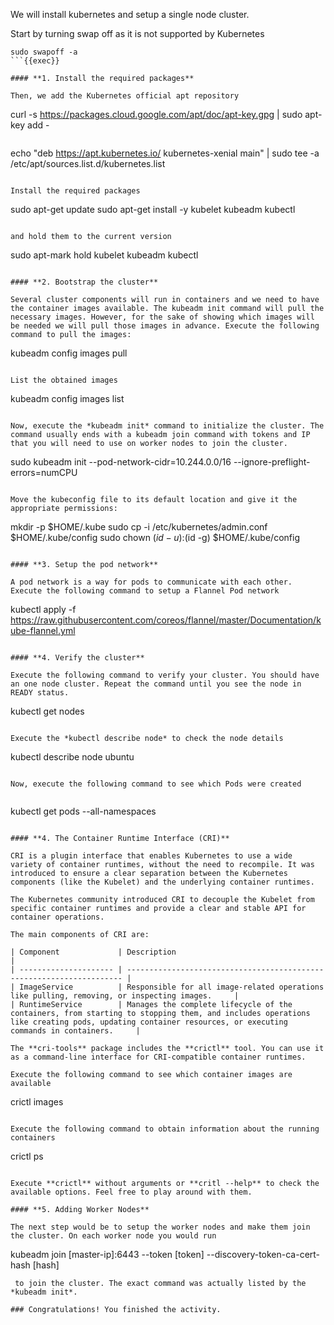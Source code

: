 
We will install kubernetes and setup a single node cluster. 

Start by turning swap off as it is not supported by Kubernetes

```
sudo swapoff -a
```{{exec}}

#### **1. Install the required packages**

Then, we add the Kubernetes official apt repository

```
curl -s https://packages.cloud.google.com/apt/doc/apt-key.gpg | sudo apt-key add -
```{{exec}}

```
echo "deb https://apt.kubernetes.io/ kubernetes-xenial main" | sudo tee -a /etc/apt/sources.list.d/kubernetes.list
```{{exec}}

Install the required packages 

```
sudo apt-get update
sudo apt-get install -y kubelet kubeadm kubectl
```{{exec}}

and hold them to the current version

```
sudo apt-mark hold kubelet kubeadm kubectl
```{{exec}}

#### **2. Bootstrap the cluster**

Several cluster components will run in containers and we need to have the container images available. The kubeadm init command will pull the necessary images. However, for the sake of showing which images will be needed we will pull those images in advance. Execute the following command to pull the images:

```
kubeadm config images pull
```{{exec}}

List the obtained images

```
kubeadm config images list
```{{exec}}

Now, execute the *kubeadm init* command to initialize the cluster. The command usually ends with a kubeadm join command with tokens and IP that you will need to use on worker nodes to join the cluster.

```
sudo kubeadm init --pod-network-cidr=10.244.0.0/16 --ignore-preflight-errors=numCPU
```{{exec}}

Move the kubeconfig file to its default location and give it the appropriate permissions:

```
mkdir -p $HOME/.kube
sudo cp -i /etc/kubernetes/admin.conf $HOME/.kube/config
sudo chown $(id -u):$(id -g) $HOME/.kube/config
```{{exec}}

#### **3. Setup the pod network**

A pod network is a way for pods to communicate with each other. Execute the following command to setup a Flannel Pod network

```
kubectl apply -f https://raw.githubusercontent.com/coreos/flannel/master/Documentation/kube-flannel.yml
```{{exec}}

#### **4. Verify the cluster**

Execute the following command to verify your cluster. You should have an one node cluster. Repeat the command until you see the node in READY status.

```
kubectl get nodes
```{{exec}}

Execute the *kubectl describe node* to check the node details

```
kubectl describe node ubuntu
```{{exec}}

Now, execute the following command to see which Pods were created


```
kubectl get pods --all-namespaces
```{{exec}}

#### **4. The Container Runtime Interface (CRI)**

CRI is a plugin interface that enables Kubernetes to use a wide variety of container runtimes, without the need to recompile. It was introduced to ensure a clear separation between the Kubernetes components (like the Kubelet) and the underlying container runtimes.

The Kubernetes community introduced CRI to decouple the Kubelet from specific container runtimes and provide a clear and stable API for container operations. 

The main components of CRI are:

| Component             | Description                                                               |
| --------------------- | --------------------------------------------------------------------- |
| ImageService          | Responsible for all image-related operations like pulling, removing, or inspecting images.     |
| RuntimeService        | Manages the complete lifecycle of the containers, from starting to stopping them, and includes operations like creating pods, updating container resources, or executing commands in containers.     |

The **cri-tools** package includes the **crictl** tool. You can use it as a command-line interface for CRI-compatible container runtimes.

Execute the following command to see which container images are available

```
crictl images
```{{exec}}

Execute the following command to obtain information about the running containers

```
crictl ps
```{{exec}}

Execute **crictl** without arguments or **critl --help** to check the available options. Feel free to play around with them.

#### **5. Adding Worker Nodes**

The next step would be to setup the worker nodes and make them join the cluster. On each worker node you would run 

```
kubeadm join [master-ip]:6443 --token [token] --discovery-token-ca-cert-hash [hash]
```
 to join the cluster. The exact command was actually listed by the *kubeadm init*.

### Congratulations! You finished the activity.














